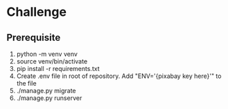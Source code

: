# Challenge

## Prerequisite
1. python -m venv venv
2. source venv/bin/activate
3. pip install -r requirements.txt
4. Create .env file in root of repository. Add "ENV='{pixabay key here}'" to the file
5. ./manage.py migrate
6. ./manage.py runserver
